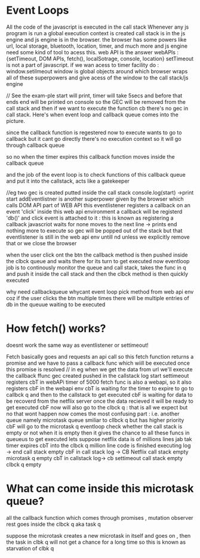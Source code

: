 # Event Loops
All the code of the javascript is executed in the call stack
Whenever any js program is run a global execution context is created 
call stack is in the js engine and js engine is in the browser.
the browser has some powers like url, local storage, bluetooth, location, timer, and much more and js engine need some kind of tool to acess this.
web API is the answer
webAPIs : {setTimeout, DOM APIs, fetch(), localSotrage, console, location}
setTimeout is not a part of javascript.
if we wan acess to timer facility do : window.setiImeout
window is global objects around which browser wraps all of these superpowers and give acess of the window to the call stack/js engine

// See the exam-ple
start will print, timer will take 5secs and before that ends end will be printed on console so the GEC will be removed from the call stack and then if we want to execute the function cb there's no gec in call stack. Here's when event loop and callback queue comes into the picture.

since the callback function is regestered now to execute wants to go to callback but it cant go directly there's no execution context so it will go through callback queue

so no when the timer expires this callback function moves inside the callback queue

and the job of the event loop is to check functions of this callback queue and put it into the callstack, acts like a gatekeeper

//eg two
gec is created
putted inside the call stack
console.log(start) ->print start
addEventlistner is another superpower given by the browser which calls DOM API part of WEB API 
this eventlistener registers a callback on an event 'click'
inside this web api environment a callback will be registerd 'db()' and click event is attached to it : this is known as registering a callback
javascriot waits for none
moves to the next line -> prints end
nothing more to execute so gec will be popped out of the stack
but that eventlistener is still in the web api env untill nd unless we explicitly remove that or we close the browser

when the user click ont the btn the callback method is then pushed inside the clbck queue and waits there for its turn to get executed
now eventloop job is to continously monitor the queue and call stack, takes the func in q and push it inside the call stack and then the clbck method is then quickly executed

why need callbackqueue whycant event loop pick method from web api env coz if the user clicks the btn multiple times there will be multiple entries of db in the queuue waiting to be executed

# How fetch() works?
doesnt work the same way as eventlistener or settimeout!

Fetch basically goes and requests an api call so this fetch function returns a promise and we have to pass a callback func which wiill be executed once this promise is resolved
// in eg when we get the data from url we'll execute the callback ffunc
gec created
pushed in the callstack
log start
settimeout registers cbT in webAPi
timer of 5000
fetch func is also a webapi, so it also registers cbF in the webapi env
cbT is waiting for the timer to expire to go to callbck q and then to the callstack to get executed
cbF is waiting for data to be recoverd from the netflix server once the data recieved it will be ready to get executed 
cbF now will also go to the clbck q : that is all we expect but no that wont happen
now comes the most confusing part : i.e. another queue namely microtask queue smiliar to cllbck q but has higher priority
cbF will go to the microtask q
eventloop check whether the call stack is empty or not
when it is empty then it gives the chance to all these funcs in queueus to get executed
lets suppose netflix data is of millions lines
jab tak timer expires
cbT into the clbck q
million line code is finished executing
log -> end
call stack empty
cbF in call stack
log -> CB Netflix
call stack empty
microtask q empty
cbT in callstack
log-> cb settimeout
call stack empty
clbck q empty

# What can come inside this microtask queue?
all the callback function which comes through promises , mutation observer
rest goes inside the clbck q aka task q

suppose the microtask creates a new microtask in itself and goes on , then the task in clbk q will not get a chance for a long time so this is known as starvation of clbk q